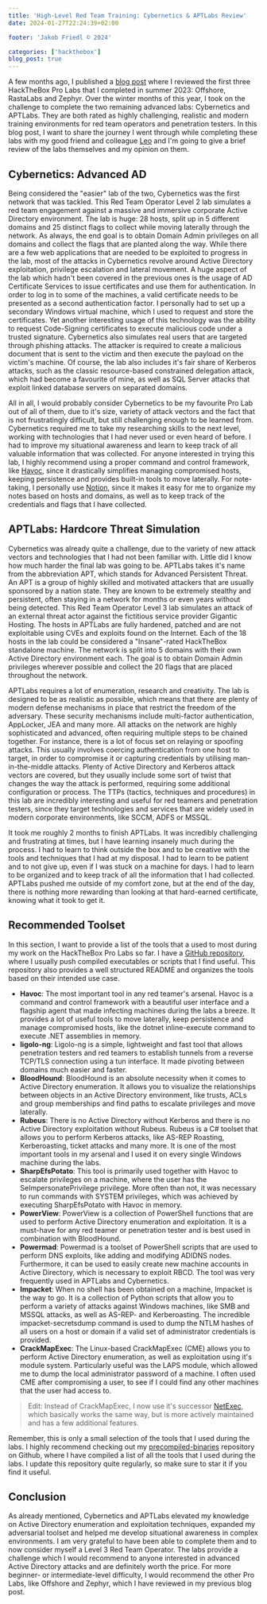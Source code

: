 ```yaml
---
title: 'High-Level Red Team Training: Cybernetics & APTLabs Review'
date: 2024-01-27T22:24:39+02:00

footer: 'Jakob Friedl © 2024' 

categories: ['hackthebox']
blog_post: true
---
```


A few months ago, I published a [blog post](/blog/offshore-rastalabs-zephyr) where I reviewed the first three HackTheBox Pro Labs that I completed in summer 2023: Offshore, RastaLabs and Zephyr. Over the winter months of this year, I took on the challenge to complete the two remaining advanced labs: Cybernetics and APTLabs. They are both rated as highly challenging, realistic and modern training environments for red team operators and penetration testers. In this blog post, I want to share the journey I went through while completing these labs with my good friend and colleague [Leo](https://leosmith.wtf/) and I'm going to give a brief review of the labs themselves and my opinion on them.

## Cybernetics: Advanced AD

 Being considered the "easier" lab of the two, Cybernetics was the first network that was tackled. This Red Team Operator Level 2 lab simulates a red team engagement against a massive and immersive corporate Active Directory environment. The lab is huge: 28 hosts, split up in 5 different domains and 25 distinct flags to collect while moving laterally through the network. As always, the end goal is to obtain Domain Admin privileges on all domains and collect the flags that are planted along the way. While there are a few web applications that are needed to be exploited to progress in the lab, most of the attacks in Cybernetics revolve around Active Directory exploitation, privilege escalation and lateral movement. A huge aspect of the lab which hadn't been covered in the previous ones is the usage of AD Certificate Services to issue certificates and use them for authentication. In order to log in to some of the machines, a valid certificate needs to be presented as a second authentication factor. I personally had to set up a secondary Windows virtual machine, which I used to request and store the certificates. Yet another interesting usage of this technology was the ability to request Code-Signing certificates to execute malicious code under a trusted signature. Cybernetics also simulates real users that are targeted through phishing attacks. The attacker is required to create a malicious document that is sent to the victim and then execute the payload on the victim's machine. Of course, the lab also includes it's fair share of Kerberos attacks, such as the classic resource-based constrained delegation attack, which had become a favourite of mine, as well as SQL Server attacks that exploit linked database servers on separated domains.

All in all, I would probably consider Cybernetics to be my favourite Pro Lab out of all of them, due to it's size, variety of attack vectors and the fact that is not frustratingly difficult, but still challenging enough to be learned from. Cybernetics required me to take my researching skills to the next level, working with technologies that I had never used or even heard of before. I had to improve my situational awareness and learn to keep track of all valuable information that was collected. For anyone interested in trying this lab, I highly recommend using a proper command and control framework, like [Havoc](https://github.com/HavocFramework/Havoc/), since it drastically simplifies managing compromised hosts, keeping persistence and provides built-in tools to move laterally. For note-taking, I personally use [Notion](https://www.notion.so/product), since it makes it easy for me to organize my notes based on hosts and domains, as well as to keep track of the credentials and flags that I have collected.

## APTLabs: Hardcore Threat Simulation

 Cybernetics was already quite a challenge, due to the variety of new attack vectors and technologies that I had not been familiar with. Little did I know how much harder the final lab was going to be. APTLabs takes it's name from the abbreviation APT, which stands for Advanced Persistent Threat. An APT is a group of highly skilled and motivated attackers that are usually sponsored by a nation state. They are known to be extremely stealthy and persistent, often staying in a network for months or even years without being detected. This Red Team Operator Level 3 lab simulates an attack of an external threat actor against the fictitious service provider Gigantic Hosting. The hosts in APTLabs are fully hardened, patched and are not exploitable using CVEs and exploits found on the Internet. Each of the 18 hosts in the lab could be considered a "Insane"-rated HackTheBox standalone machine. The network is split into 5 domains with their own Active Directory environment each. The goal is to obtain Domain Admin privileges wherever possible and collect the 20 flags that are placed throughout the network.

APTLabs requires a lot of enumeration, research and creativity. The lab is designed to be as realistic as possible, which means that there are plenty of modern defense mechanisms in place that restrict the freedom of the adversary. These security mechanisms include multi-factor authentication, AppLocker, JEA and many more. All attacks on the network are highly sophisticated and advanced, often requiring multiple steps to be chained together. For instance, there is a lot of focus set on relaying or spoofing attacks. This usually involves coercing authentication from one host to target, in order to compromise it or capturing credentials by utilising man-in-the-middle attacks. Plenty of Active Directory and Kerberos attack vectors are covered, but they usually include some sort of twist that changes the way the attack is performed, requiring some additional configuration or process. The TTPs (tactics, techniques and procedures) in this lab are incredibly interesting and useful for red teamers and penetration testers, since they target technologies and services that are widely used in modern corporate environments, like SCCM, ADFS or MSSQL.

It took me roughly 2 months to finish APTLabs. It was incredibly challenging and frustrating at times, but I have learning insanely much during the process. I had to learn to think outside the box and to be creative with the tools and techniques that I had at my disposal. I had to learn to be patient and to not give up, even if I was stuck on a machine for days. I had to learn to be organized and to keep track of all the information that I had collected. APTLabs pushed me outside of my comfort zone, but at the end of the day, there is nothing more rewarding than looking at that hard-earned certificate, knowing what it took to get it.

## Recommended Toolset

In this section, I want to provide a list of the tools that a used to most during my work on the HackTheBox Pro Labs so far. I have a [GitHub repository](https://github.com/jakobfriedl/precompiled-binaries), where I usually push compiled executables or scripts that I find useful. This repository also provides a well structured README and organizes the tools based on their intended use case. 

- **Havoc**: The most important tool in any red teamer's arsenal. Havoc is a command and control framework with a beautiful user interface and a flagship agent that made infecting machines during the labs a breeze. It provides a lot of useful tools to move laterally, keep persistence and manage compromised hosts, like the dotnet inline-execute command to execute .NET assemblies in memory.
- **ligolo-ng**: Ligolo-ng is a simple, lightweight and fast tool that allows penetration testers and red teamers to establish tunnels from a reverse TCP/TLS connection using a tun interface. It made pivoting between domains much easier and faster.
- **BloodHound**: BloodHound is an absolute necessity when it comes to Active Directory enumeration. It allows you to visualize the relationships between objects in an Active Directory environment, like trusts, ACLs and group memberships and find paths to escalate privileges and move laterally.
- **Rubeus**: There is no Active Directory without Kerberos and there is no Active Directory exploitation without Rubeus. Rubeus is a C# toolset that allows you to perform Kerberos attacks, like AS-REP Roasting, Kerberoasting, ticket attacks and many more. It is one of the most important tools in my arsenal and I used it on every single Windows machine during the labs.
- **SharpEfsPotato**: This tool is primarily used together with Havoc to escalate privileges on a machine, where the user has the SeImpersonatePrivilege privilege. More often than not, it was necessary to run commands with SYSTEM privileges, which was achieved by executing SharpEfsPotato with Havoc in memory.
- **PowerView**: PowerView is a collection of PowerShell functions that are used to perform Active Directory enumeration and exploitation. It is a must-have for any red teamer or penetration tester and is best used in combination with BloodHound.
- **Powermad**: Powermad is a toolset of PowerShell scripts that are used to perform DNS exploits, like adding and modifying ADIDNS nodes. Furthermore, it can be used to easily create new machine accounts in Active Directory, which is necessary to exploit RBCD. The tool was very frequently used in APTLabs and Cybernetics.
- **Impacket**: When no shell has been obtained on a machine, Impacket is the way to go. It is a collection of Python scripts that allow you to perform a variety of attacks against Windows machines, like SMB and MSSQL attacks, as well as AS-REP- and Kerberoasting. The incredible impacket-secretsdump command is used to dump the NTLM hashes of all users on a host or domain if a valid set of administrator credentials is provided.
- **CrackMapExec**: The Linux-based CrackMapExec (CME) allows you to perform Active Directory enumeration, as well as exploitation using it's module system. Particularly useful was the LAPS module, which allowed me to dump the local administrator password of a machine. I often used CME after compromising a user, to see if I could find any other machines that the user had access to.

> Edit: Instead of CrackMapExec, I now use it's successor [NetExec](https://github.com/Pennyw0rth/NetExec), which basically works the same way, but is more actively maintained and has a few additional features.

Remember, this is only a small selection of the tools that I used during the labs. I highly recommend checking out my [precompiled-binaries](https://github.com/jakobfriedl/precompiled-binaries) repository on Github, where I have compiled a list of all the tools that I used during the labs. I update this repository quite regularly, so make sure to star it if you find it useful.

## Conclusion

As already mentioned, Cybernetics and APTLabs elevated my knowledge on Active Directory enumeration and exploitation techniques, expanded my adversarial toolset and helped me develop situational awareness in complex environments. I am very grateful to have been able to complete them and to now consider myself a Level 3 Red Team Operator. The labs provide a challenge which I would recommend to anyone interested in advanced Active Directory attacks and are definitely worth the price. For more beginner- or intermediate-level difficulty, I would recommend the other Pro Labs, like Offshore and Zephyr, which I have reviewed in my previous blog post.